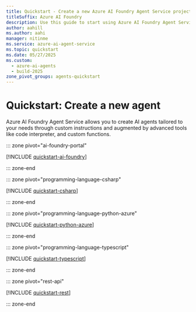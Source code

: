 ```yaml
---
title: Quickstart - Create a new Azure AI Foundry Agent Service project
titleSuffix: Azure AI Foundry
description: Use this guide to start using Azure AI Foundry Agent Service.
author: aahill
ms.author: aahi
manager: nitinme
ms.service: azure-ai-agent-service
ms.topic: quickstart
ms.date: 05/27/2025
ms.custom:
  - azure-ai-agents
  - build-2025
zone_pivot_groups: agents-quickstart
---
```


# Quickstart: Create a new agent

Azure AI Foundry Agent Service allows you to create AI agents tailored to your needs through custom instructions and augmented by advanced tools like code interpreter, and custom functions.

::: zone pivot="ai-foundry-portal"

[!INCLUDE [quickstart-ai-foundry](includes\quickstart-foundry.md)]

::: zone-end

::: zone pivot="programming-language-csharp"

[!INCLUDE [quickstart-csharp](includes\quickstart-csharp.md)]

::: zone-end

::: zone pivot="programming-language-python-azure"

[!INCLUDE [quickstart-python-azure](includes\quickstart-python.md)]

::: zone-end

::: zone pivot="programming-language-typescript"

[!INCLUDE [quickstart-typescript](includes\quickstart-typescript.md)]

::: zone-end

::: zone pivot="rest-api"

[!INCLUDE [quickstart-rest](includes\quickstart-rest.md)]

::: zone-end



